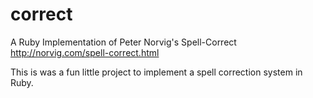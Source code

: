 # correct
A Ruby Implementation of Peter Norvig's Spell-Correct http://norvig.com/spell-correct.html

This is was a fun little project to implement a spell correction system in Ruby.
